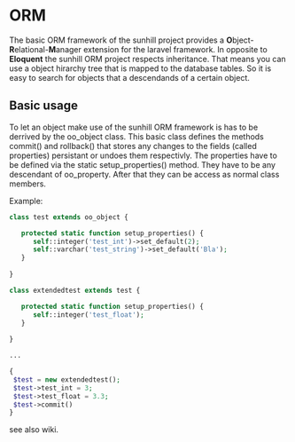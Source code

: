 # ORM
The basic ORM framework of the sunhill project provides a <b>O</b>bject-<b>R</b>elational-<b>M</b>anager extension for the laravel framework. In opposite to <b>Eloquent</b> the sunhill ORM project respects inheritance.
That means you can use a object hirarchy tree that is mapped to the database tables. So it is easy to search for objects that a descendands of a certain object. 

## Basic usage
To let an object make use of the sunhill ORM framework is has to be derrived by the oo_object class. This basic class defines the methods commit() and rollback() that stores any changes to the fields (called properties) persistant or undoes them respectivly. The properties have to be defined via the static setup_properties() method. They have to be any descendant of oo_property. After that they can be access as normal class members.

Example:
```php
class test extends oo_object {

   protected static function setup_properties() {
      self::integer('test_int')->set_default(2);
      self::varchar('test_string')->set_default('Bla');
   }
   
}

class extendedtest extends test {

   protected static function setup_properties() {
      self::integer('test_float');
   }
   
}

...

{
 $test = new extendedtest();
 $test->test_int = 3;
 $test->test_float = 3.3;
 $test->commit()
}
```
see also wiki.
